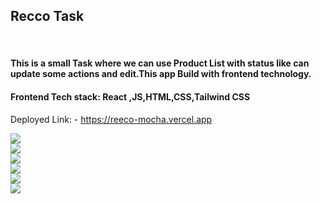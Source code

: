 <h2>Recco Task</h2>
<br/>
<h4>This is a small Task  where we can use Product List with status like can update some actions and edit.This app Build with frontend technology.</h4>
<h4> Frontend Tech stack: React ,JS,HTML,CSS,Tailwind CSS</h4>
<p>Deployed Link: - <a href="https://todo-task-sigma.vercel.app">https://reeco-mocha.vercel.app</a></p>
<img src="https://github.com/AyeshaKhan14/Reeco/assets/101391413/60e0375c-03eb-494a-b99f-3711dffdcbc2"/>
<br/>
<img src="https://github.com/AyeshaKhan14/Reeco/assets/101391413/e9759721-1a37-4109-83e4-644ba0045ed7"/>
<br/>
<img src="https://github.com/AyeshaKhan14/Reeco/assets/101391413/104b22a7-87a7-4c45-9641-02d1fc46c914"/>
<br/>
<img src="https://github.com/AyeshaKhan14/Reeco/assets/101391413/da280e34-ce04-43e2-889d-a0f32b555ff8"/>
<br/>
<img src="https://github.com/AyeshaKhan14/Reeco/assets/101391413/2d58a8a4-221a-4f84-ab9e-fedd4969e9a5"/>
<br/>
<img src="https://github.com/AyeshaKhan14/Reeco/assets/101391413/54dd8259-c22a-4d2c-a9a1-2372e5c9687d"/>
<br/>

